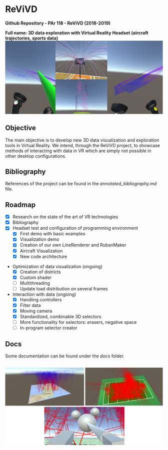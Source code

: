 # ReViVD
**Github Repository - PAr 118 - ReViVD (2018-2019)**

**Full name: 3D data exploration with Virtual Reality Headset (aircraft trajectories, sports data)**
![picture](img/teaser_article.png)

## Objective
The main objective is to develop new 3D data visualization and exploration tools in Virtual Reality. We intend, through the ReViVD project, to showcase methods of interacting with data in VR which are simply not possible in other desktop configurations.

## Bibliography
References of the project can be found in the *annotated_bibliography.md* file.

## Roadmap
- [x] Research on the state of the art of VR technologies
- [x] Bibliography
- [x] Headset test and configuration of programming environment
   - [x] First demo with basic examples
   - [x] Visualization demo
   - [x] Creation of our own LineRenderer and RubanMaker
   - [x] Aircraft Visualization
   - [x] New code architecture
- Optimization of data visualization (ongoing)
   - [x] Creation of districts
   - [x] Custom shader
   - [ ] Multithreading
   - [ ] Update load distribution on several frames
- Interaction with data (ongoing)
   - [x] Handling controllers
   - [x] Filter data
   - [x] Moving camera
   - [x] Standardized, combinable 3D selectors
   - [ ] More functionality for selectors: erasers, negative space
   - [ ] In-program selector creator

## Docs
Some documentation can be found under the *docs* folder.

## 
![picture](img/teaser_article.jpg)



